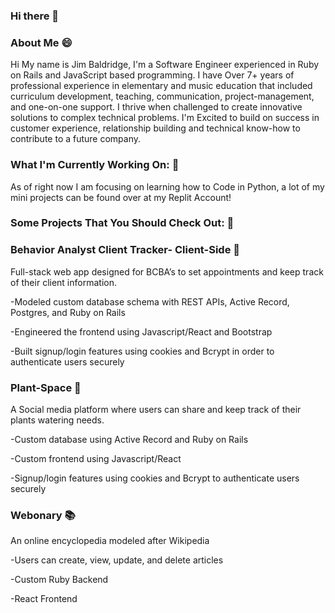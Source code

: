 ### Hi there 👋

### About Me 😄

Hi My name is Jim Baldridge, I'm a Software Engineer experienced in Ruby on Rails and JavaScript based programming. I have Over 7+ years of professional experience in elementary and music education that included curriculum development, teaching, communication, project-management, and one-on-one support. I thrive when challenged to create innovative solutions to complex technical problems. I'm Excited to build on success in customer experience, relationship building and technical know-how to contribute to a future company.

### What I'm Currently Working On: 🔧

As of right now I am focusing on learning how to Code in Python, a lot of my mini projects can be found over at my Replit Account!

### Some Projects That You Should Check Out: 🔎

### Behavior Analyst Client Tracker- Client-Side 📅
Full-stack web app designed for BCBA’s to set appointments and keep track of their client information.

-Modeled custom database schema with REST APIs, Active Record, Postgres, and Ruby on Rails

-Engineered the frontend using Javascript/React and Bootstrap

-Built signup/login features using cookies and Bcrypt in order to authenticate users securely


### Plant-Space 🌱
A Social media platform where users can share and keep track of their plants watering needs.

-Custom database using Active Record and Ruby on Rails

-Custom frontend using Javascript/React

-Signup/login features using cookies and Bcrypt to authenticate users securely


### Webonary 📚
An online encyclopedia modeled after Wikipedia

-Users can create, view, update, and delete articles

-Custom Ruby Backend

-React Frontend

<!--
**Jimba1014/Jimba1014** is a ✨ _special_ ✨ repository because its `README.md` (this file) appears on your GitHub profile.

Here are some ideas to get you started:

- 🔭 I’m currently working on ...
- 🌱 I’m currently learning ...
- 👯 I’m looking to collaborate on ...
- 🤔 I’m looking for help with ...
- 💬 Ask me about ...
- 📫 How to reach me: ...
- 😄 Pronouns: ...
- ⚡ Fun fact: ...
-->
